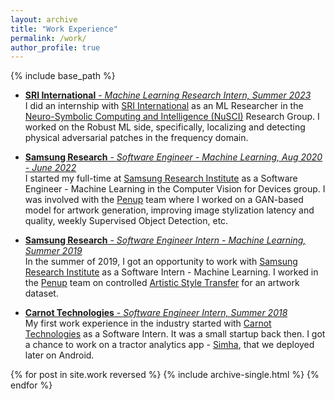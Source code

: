 ```yaml
---
layout: archive
title: "Work Experience"
permalink: /work/
author_profile: true
---
```


{% include base_path %}

* <ins>**SRI International** - _Machine Learning Research Intern, Summer 2023_</ins>  
  I did an internship with [SRI International](https://www.sri.com/) as an ML Researcher in the [Neuro-Symbolic Computing and Intelligence (NuSCI)](https://nusci.csl.sri.com/)  Research Group. I worked on the Robust ML side, specifically, localizing and detecting physical adversarial patches in the frequency domain.

  
* <ins>**Samsung Research** - _Software Engineer - Machine Learning, Aug 2020 - June 2022_</ins>  
  I started my full-time at [Samsung Research Institute](https://research.samsung.com/sri-b) as a Software Engineer - Machine Learning in the Computer Vision for Devices group. I was involved with the [Penup](https://www.penup.com/main/home) team where I worked on a GAN-based model for artwork generation, improving image stylization latency and quality, weekly Supervised Object Detection, etc.

  
* <ins>**Samsung Research** - _Software Engineer Intern - Machine Learning, Summer 2019_</ins>  
  In the summer of 2019, I got an opportunity to work with [Samsung Research Institute](https://research.samsung.com/sri-b) as a Software Intern - Machine Learning. I worked in the [Penup](https://www.penup.com/main/home) team on controlled [Artistic Style Transfer](https://paperswithcode.com/task/style-transfer) for an artwork dataset.

  
* <ins>**Carnot Technologies** - _Software Engineer Intern, Summer 2018_</ins>  
  My first work experience in the industry started with [Carnot Technologies](https://www.carnot.co.in/) as a Software Intern. It was a small startup back then. I got a chance to work on a tractor analytics app - [Simha](https://play.google.com/store/apps/details?id=com.carnot.traclytics.simha), that we deployed later on Android.

{% for post in site.work reversed %}
  {% include archive-single.html %}
{% endfor %}
